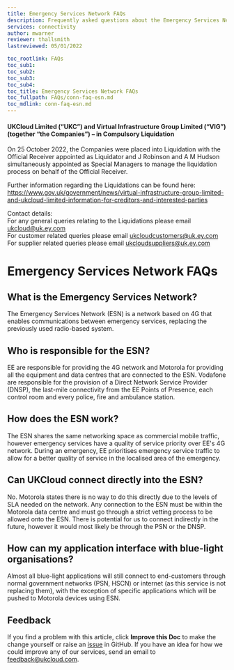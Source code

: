 ```yaml
---
title: Emergency Services Network FAQs
description: Frequently asked questions about the Emergency Services Network (ESN)
services: connectivity
author: mwarner
reviewer: thallsmith
lastreviewed: 05/01/2022

toc_rootlink: FAQs
toc_sub1: 
toc_sub2:
toc_sub3:
toc_sub4:
toc_title: Emergency Services Network FAQs
toc_fullpath: FAQs/conn-faq-esn.md
toc_mdlink: conn-faq-esn.md
---
```


#### UKCloud Limited (“UKC”) and Virtual Infrastructure Group Limited (“VIG”) (together “the Companies”) – in Compulsory Liquidation

On 25 October 2022, the Companies were placed into Liquidation with the Official Receiver appointed as Liquidator and J Robinson and A M Hudson simultaneously appointed as Special Managers to manage the liquidation process on behalf of the Official Receiver.

Further information regarding the Liquidations can be found here: <https://www.gov.uk/government/news/virtual-infrastructure-group-limited-and-ukcloud-limited-information-for-creditors-and-interested-parties>

Contact details:<br>
For any general queries relating to the Liquidations please email <ukcloud@uk.ey.com><br>
For customer related queries please email <ukcloudcustomers@uk.ey.com><br>
For supplier related queries please email <ukcloudsuppliers@uk.ey.com>

# Emergency Services Network FAQs

## What is the Emergency Services Network?

The Emergency Services Network (ESN) is a network based on 4G that enables communications between emergency services, replacing the previously used radio-based system.

## Who is responsible for the ESN?

EE are responsible for providing the 4G network and Motorola for providing all the equipment and data centres that are connected to the ESN. Vodafone are responsible for the provision of a Direct Network Service Provider (DNSP), the last-mile connectivity from the EE Points of Presence, each control room and every police, fire and ambulance station.

## How does the ESN work?

The ESN shares the same networking space as commercial mobile traffic, however emergency services have a quality of service priority over EE's 4G network. During an emergency, EE prioritises emergency service traffic to allow for a better quality of service in the localised area of the emergency.

## Can UKCloud connect directly into the ESN?

No. Motorola states there is no way to do this directly due to the levels of SLA needed on the network. Any connection to the ESN must be within the Motorola data centre and must go through a strict vetting process to be allowed onto the ESN. There is potential for us to connect indirectly in the future, however it would most likely be through the PSN or the DNSP.

## How can my application interface with blue-light organisations?

Almost all blue-light applications will still connect to end-customers through normal government networks (PSN, HSCN) or internet (as this service is not replacing them), with the exception of specific applications which will be pushed to Motorola devices using ESN.

## Feedback

If you find a problem with this article, click **Improve this Doc** to make the change yourself or raise an [issue](https://github.com/UKCloud/documentation/issues) in GitHub. If you have an idea for how we could improve any of our services, send an email to <feedback@ukcloud.com>.

